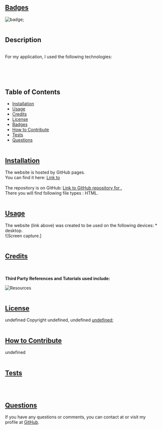 
  # 

  ## [Badges](#table-of-contents)
  ![badge](https://img.shields.io/badge/license-MIT-blue);
  <br><br>

  ## Description
  
  <br>
  For my application, I used the following technologies: 
  <br>
  
  <br>
  
  <br><br>

  ## Table of Contents
  - [Installation](#installation)
  - [Usage](#usage)
  - [Credits](#credits)
  - [License](#license)
  - [Badges](#badges)
  - [How to Contribute](#how-to-contribute)
  - [Tests](#tests)
  - [Questions](#questions)
  <br><br>

  ## [Installation](#table-of-contents)
  The website is hosted by GitHub pages. <br>
  You can find it here: [Link to ](/)
  <br><br>
  The repository is on GitHub: [Link to GitHub repository for .](https://github.com//) <br>
  There you will find following file types : 
   HTML.
  <br><br>

  ## [Usage](#table-of-contents)
  The website (link above) was created to be used on the following devices: * desktop.<br>
  ![Screen capture.]
  <br><br>

  ## [Credits](#table-of-contents) 
  
  <br><br>
  **Third Party References and Tutorials used include:** 
  <br>

  ![Resources]()
  <br><br>

  
  ## [License](#table-of-contents)
  undefined Copyright undefined, undefined
  [undefined](https://opensource.org/licenses/undefined);
  <br><br>
  

  ## [How to Contribute](#table-of-contents)
  undefined
  <br><br>

  ## [Tests](#table-of-contents)
  
  <br><br>

  ## [Questions](#table-of-contents)
  If you have any questions or comments, you can contact  at  or visit my profile at [GitHub](https://github.com//).
  